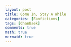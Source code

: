 ```yaml
---
layout: post
title: Come In, Stay A While
categories: [Fanfictions]
tags: [ChanBaek]
comments: true
math: true
mermaid: true
---
```

